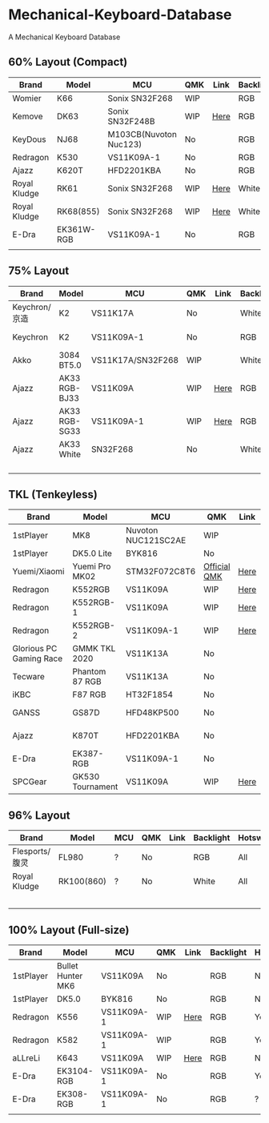 # Mechanical-Keyboard-Database

A Mechanical Keyboard Database



## 60% Layout (Compact)

| Brand        | Model      | MCU                    | QMK  | Link                         | Backlight | Hotswap | Wireless     | KLE                                                                                    |
| ------------ | ---------- | ---------------------- | ---- | -----------------------------| --------- | ------- | ------------ | -------------------------------------------------------------------------------------- |
| Womier       | K66        | Sonix SN32F268         | WIP  |                              | RGB       | All     | No           | [Here](http://www.keyboard-layout-editor.com/#/gists/8ddceb2e7bdef2bfa16d6c0825257358) |
| Kemove       | DK63       | Sonix SN32F248B        | WIP  | [Here](https://git.io/JO34J) | RGB       | All     | Yes          | [Here](http://www.keyboard-layout-editor.com/#/gists/63afa32b87fe017ce0f906ef69d5122c) |
| KeyDous      | NJ68       | M103CB(Nuvoton Nuc123) | No   |                              | RGB       | All     | Bluetooth    | [Here](http://www.keyboard-layout-editor.com/#/gists/217036f674eb6cb34f9d9a87f2274fb4) |
| Redragon     | K530       | VS11K09A-1             | No   |                              | RGB       | All     | Bluetooth5.0 | [Here](http://www.keyboard-layout-editor.com/#/gists/a9f5d67eeace4c41a4a615754a3916f1) |
| Ajazz        | K620T      | HFD2201KBA             | No   |                              | RGB       | No      | Bluetooth3.0 | [Here](http://www.keyboard-layout-editor.com/#/gists/a9f5d67eeace4c41a4a615754a3916f1) |
| Royal Kludge | RK61       | Sonix SN32F268         | WIP  | [Here](https://git.io/JO3cI) | White     | No      | Bluetooth3.0 | [Here](http://www.keyboard-layout-editor.com/#/gists/a9f5d67eeace4c41a4a615754a3916f1) |
| Royal Kludge | RK68(855)  | Sonix SN32F268         | WIP  | [Here](https://git.io/JO3cO) | White     | All     | Bluetooth    | [Here](http://www.keyboard-layout-editor.com/#/gists/0721c17468666207f84fcab230130ec9) |
| E-Dra        | EK361W-RGB | VS11K09A-1             | No   |                              | RGB       | ?       | No           | [Here](http://www.keyboard-layout-editor.com/#/gists/abdebfbedcb2906eccb7061d52101643) |
|              |            |                        |      |                              |           |         |              |                                                                                        |

## 75% Layout

| Brand         | Model         | MCU               | QMK  | Link                         | Backlight | Hotswap | Wireless      | KLE                                                                                    |
| ------------- | ------------- | ----------------- | ---- | ---------------------------- | --------- | ------- | ------------- | -------------------------------------------------------------------------------------- |
| Keychron/京造 | K2            | VS11K17A          | No   |                              | White     | No      | Bluetooth 5.1 | [Here](http://www.keyboard-layout-editor.com/#/gists/24d293cad6cedaf6be937016c4f02311) |
| Keychron      | K2            | VS11K09A-1        | No   |                              | RGB       | No      | Bluetooth 5.1 | [Here](http://www.keyboard-layout-editor.com/#/gists/24d293cad6cedaf6be937016c4f02311) |
| Akko          | 3084 BT5.0    | VS11K17A/SN32F268 | WIP  |                              | White     | No      | Bluetooth 5.0 | [Here](http://www.keyboard-layout-editor.com/#/gists/f92a481c5b2a026e23ae2217ac37c32e) |
| Ajazz         | AK33 RGB-BJ33 | VS11K09A          | WIP  | [Here](https://git.io/JO3Wy) | RGB       | No      | No            | [Here](http://www.keyboard-layout-editor.com/#/gists/24d293cad6cedaf6be937016c4f02311) |
| Ajazz         | AK33 RGB-SG33 | VS11K09A-1        | WIP  | [Here](https://git.io/JO3Wy) | RGB       | No      | No            | [Here](http://www.keyboard-layout-editor.com/#/gists/24d293cad6cedaf6be937016c4f02311) |
| Ajazz         | AK33 White    | SN32F268          | No   |                              | White     | No      | No            | [Here](http://www.keyboard-layout-editor.com/#/gists/24d293cad6cedaf6be937016c4f02311) |
|               |               |                   |      |                              |           |         |               |                                                                                        |
|               |               |                   |      |                              |           |         |               |                                                                                        |
|               |               |                   |      |                              |           |         |               |                                                                                        |
|               |               |                   |      |                              |           |         |               |                                                                                        |

## TKL (Tenkeyless)


| Brand                   | Model            | MCU                 | QMK                                  | Link                         | Backlight | Hotswap | Wireless      | KLE                                                                                    |
| ----------------------- | ---------------- | ------------------- | ------------------------------------ | -----------------------------| --------- | ------- | ------------- | -------------------------------------------------------------------------------------- |
| 1stPlayer               | MK8              | Nuvoton NUC121SC2AE | WIP                                  |                              | RGB       | 13key   | No            | [Here](http://www.keyboard-layout-editor.com/#/gists/8151dafe2cbd653ffe7df9b99f14d9b3) |
| 1stPlayer               | DK5.0 Lite       | BYK816              | No                                   |                              | RGB       | No      | No            | [Here](http://www.keyboard-layout-editor.com/#/gists/1808dda040416cfafe36329d84907a35) |
| Yuemi/Xiaomi            | Yuemi Pro MK02   | STM32F072C8T6       | [Official QMK](https://git.io/JO3C1) | [Here](https://git.io/JO3nF) | White     | No      | No            | [Here](http://www.keyboard-layout-editor.com/#/gists/fcd42696d0ff4d0788870460b5401b22) |
| Redragon                | K552RGB          | VS11K09A            | WIP                                  | [Here](https://git.io/JO3Wy) | RGB       | No      | No            | [Here](http://www.keyboard-layout-editor.com/#/gists/b36dcdea15c466a83d6de389b05cf7c5) |
| Redragon                | K552RGB-1        | VS11K09A            | WIP                                  | [Here](https://git.io/JO3Wy) | RGB       | Yes     | No            | [Here](http://www.keyboard-layout-editor.com/#/gists/b36dcdea15c466a83d6de389b05cf7c5) |
| Redragon                | K552RGB-2        | VS11K09A-1          | WIP                                  | [Here](https://git.io/JO3Wy) | RGB       | Yes     | No            | [Here](http://www.keyboard-layout-editor.com/#/gists/b36dcdea15c466a83d6de389b05cf7c5) |
| Glorious PC Gaming Race | GMMK TKL 2020    | VS11K13A            | No                                   |                              | RGB       | Yes     | No            | [Here](http://www.keyboard-layout-editor.com/#/gists/4bd6c41cc5330b1e875fff528ac4a627) |
| Tecware                 | Phantom 87 RGB   | VS11K13A            | No                                   |                              | RGB       | Yes     | No            | [Here](http://www.keyboard-layout-editor.com/#/gists/bf2171b909d796d4333a5b3536f7bf23) |
| iKBC                    | F87 RGB          | HT32F1854           | No                                   |                              | RGB       | No      | No            | [Here](http://www.keyboard-layout-editor.com/#/gists/6de08aa78aa96ceecbff24080d628b9e) |
| GANSS                   | GS87D            | HFD48KP500          | No                                   |                              | White     | No      | Bluetooth 3.0 | [Here](http://www.keyboard-layout-editor.com/#/gists/edea1f92ede1cb04a99b1e7cd4631797) |
| Ajazz                   | K870T            | HFD2201KBA          | No                                   |                              | RGB       | No      | Bluetooth 5.0 | [Here](http://www.keyboard-layout-editor.com/#/gists/5e46c1b6ac2cc5ca9afb559722431e14) |
| E-Dra                   | EK387-RGB        | VS11K09A-1          | No                                   |                              | RGB       | Yes     | No            | [Here](http://www.keyboard-layout-editor.com/#/gists/d879c29f46369b00d314f9c677a06876) |
| SPCGear                 | GK530 Tournament | VS11K09A            | WIP                                  | [Here](https://git.io/JO3Wy) | RGB       | No      | No            | [Here](http://www.keyboard-layout-editor.com/#/gists/7d46368626ddc9ee3fe0ffdb09105806) |

## 96% Layout

| Brand           | Model      | MCU  | QMK  | Link | Backlight | Hotswap | Wireless | KLE                                                                                    |
| --------------- | ---------- | ---- | ---- | ---- | --------- | ------- | -------- | -------------------------------------------------------------------------------------- |
| Flesports/腹灵  | FL980      | ?    | No   |      | RGB       | All     | BT&2.4G  | [Here](http://www.keyboard-layout-editor.com/#/gists/8d3fc231a29b0fc8240d4c4553998f25) |
| Royal Kludge    | RK100(860) | ?    | No   |      | White     | All     | BT&2.4G  | [Here](http://www.keyboard-layout-editor.com/#/gists/708d3282ca2169d08408cd1c718991c4) |
|                 |            |      |      |      |           |         |          |                                                                                        |
|                 |            |      |      |      |           |         |          |                                                                                        |
|                 |            |      |      |      |           |         |          |                                                                                        |
|                 |            |      |      |      |           |         |          |                                                                                        |
|                 |            |      |      |      |           |         |          |                                                                                        |

## 100% Layout (Full-size)

| Brand     | Model             | MCU        | QMK  | Link                         | Backlight | Hotswap | Wireless | KLE                                                                                    |
| --------- | ----------------- | --------   | ---- | ---------------------------- | --------- | ------- | -------- | -------------------------------------------------------------------------------------- |
| 1stPlayer | Bullet Hunter MK6 | VS11K09A   | No   |                              | RGB       | No      | No       | [Here](http://www.keyboard-layout-editor.com/#/gists/fcefa4d3f55078d166ddd97ffb8580a2) |
| 1stPlayer | DK5.0             | BYK816     | No   |                              | RGB       | No      | No       | [Here](http://www.keyboard-layout-editor.com/#/gists/9f69e32d68d8b06c1bf3c3b61c4cfacc) |
| Redragon  | K556              | VS11K09A-1 | WIP  | [Here](https://git.io/JO3Wy) | RGB       | Yes     | No       | [Here](http://www.keyboard-layout-editor.com/#/gists/c0008dfb1f2ba3a1d191533580ce1b4c) |
| Redragon  | K582              | VS11K09A-1 | WIP  |                              | RGB       | Yes     | No       | [Here](http://www.keyboard-layout-editor.com/#/gists/f76a6804e2d5efe2fe26d78c2d1c69ba) |
| aLLreLi   | K643              | VS11K09A   | WIP  | [Here](https://git.io/JOST1) | RGB       | No      | No       | [Here](http://www.keyboard-layout-editor.com/#/gists/3377a0a5d2f48423e88bc487910509b5) |
| E-Dra     | EK3104-RGB        | VS11K09A-1 | No   |                              | RGB       | Yes     | No       | [Here](http://www.keyboard-layout-editor.com/#/gists/1b08e9d6709f70179504e059fe2c6e70) |
| E-Dra     | EK308-RGB         | VS11K09A-1 | No   |                              | RGB       | ?       | No       | [Here](http://www.keyboard-layout-editor.com/#/gists/b0c06905a60e508c811958b9d2e9c658) |
|           |                   |            |      |                              |           |         |          |                                                                                        |
